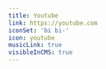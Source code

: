 ```yaml
---
title: Youtube
link: https://youtube.com
iconSet: 'bi bi-'
icon: youtube
musicLink: true
visibleInCMS: true
---
```

